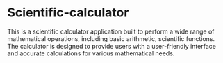 # Scientific-calculator
This is a scientific calculator application built to perform a wide range of mathematical operations, including basic arithmetic, scientific functions. The calculator is designed to provide users with a user-friendly interface and accurate calculations for various mathematical needs.
